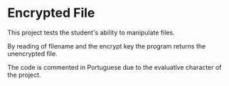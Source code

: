 # Encrypted File

This project tests the student's ability to manipulate files.

By reading of filename and the encrypt key the program returns the unencrypted file.

The code is commented in Portuguese due to the evaluative character of the project.
